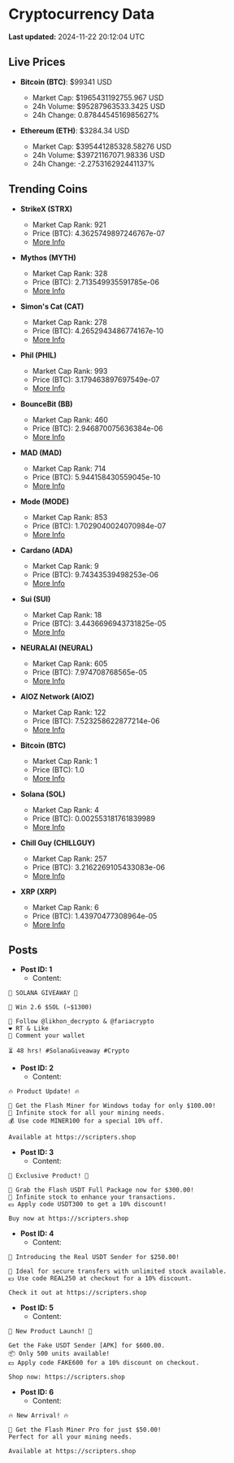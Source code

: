 # Cryptocurrency Data

**Last updated:** 2024-11-22 20:12:04 UTC

## Live Prices
- **Bitcoin (BTC)**: $99341 USD
  - Market Cap: $1965431192755.967 USD
  - 24h Volume: $95287963533.3425 USD
  - 24h Change: 0.8784454516985627%

- **Ethereum (ETH)**: $3284.34 USD
  - Market Cap: $395441285328.58276 USD
  - 24h Volume: $39721167071.98336 USD
  - 24h Change: -2.275316292441137%

## Trending Coins
- **StrikeX (STRX)**
  - Market Cap Rank: 921
  - Price (BTC): 4.3625749897246767e-07
  - [More Info](https://www.coingecko.com/en/coins/strike-x)

- **Mythos (MYTH)**
  - Market Cap Rank: 328
  - Price (BTC): 2.713549935591785e-06
  - [More Info](https://www.coingecko.com/en/coins/mythos)

- **Simon's Cat (CAT)**
  - Market Cap Rank: 278
  - Price (BTC): 4.2652943486774167e-10
  - [More Info](https://www.coingecko.com/en/coins/simons-cat)

- **Phil (PHIL)**
  - Market Cap Rank: 993
  - Price (BTC): 3.179463897697549e-07
  - [More Info](https://www.coingecko.com/en/coins/phil)

- **BounceBit (BB)**
  - Market Cap Rank: 460
  - Price (BTC): 2.946870075636384e-06
  - [More Info](https://www.coingecko.com/en/coins/bouncebit)

- **MAD (MAD)**
  - Market Cap Rank: 714
  - Price (BTC): 5.944158430559045e-10
  - [More Info](https://www.coingecko.com/en/coins/mad-2)

- **Mode (MODE)**
  - Market Cap Rank: 853
  - Price (BTC): 1.7029040024070984e-07
  - [More Info](https://www.coingecko.com/en/coins/mode)

- **Cardano (ADA)**
  - Market Cap Rank: 9
  - Price (BTC): 9.74343539498253e-06
  - [More Info](https://www.coingecko.com/en/coins/cardano)

- **Sui (SUI)**
  - Market Cap Rank: 18
  - Price (BTC): 3.4436696943731825e-05
  - [More Info](https://www.coingecko.com/en/coins/sui)

- **NEURALAI (NEURAL)**
  - Market Cap Rank: 605
  - Price (BTC): 7.974708768565e-05
  - [More Info](https://www.coingecko.com/en/coins/neuralai)

- **AIOZ Network (AIOZ)**
  - Market Cap Rank: 122
  - Price (BTC): 7.523258622877214e-06
  - [More Info](https://www.coingecko.com/en/coins/aioz-network)

- **Bitcoin (BTC)**
  - Market Cap Rank: 1
  - Price (BTC): 1.0
  - [More Info](https://www.coingecko.com/en/coins/bitcoin)

- **Solana (SOL)**
  - Market Cap Rank: 4
  - Price (BTC): 0.002553181761839989
  - [More Info](https://www.coingecko.com/en/coins/solana)

- **Chill Guy (CHILLGUY)**
  - Market Cap Rank: 257
  - Price (BTC): 3.2162269105433083e-06
  - [More Info](https://www.coingecko.com/en/coins/chill-guy)

- **XRP (XRP)**
  - Market Cap Rank: 6
  - Price (BTC): 1.43970477308964e-05
  - [More Info](https://www.coingecko.com/en/coins/xrp)

## Posts
- **Post ID: 1**
  - Content:
```
🚀 SOLANA GIVEAWAY 🚀

🎁 Win 2.6 $SOL (~$1300)

🤝 Follow @likhon_decrypto & @fariacrypto
❤️ RT & Like
💬 Comment your wallet

⏳ 48 hrs! #SolanaGiveaway #Crypto
```

- **Post ID: 2**
  - Content:
```
🔥 Product Update! 🔥

🚀 Get the Flash Miner for Windows today for only $100.00!
🔋 Infinite stock for all your mining needs.
💰 Use code MINER100 for a special 10% off.

Available at https://scripters.shop
```

- **Post ID: 3**
  - Content:
```
🎁 Exclusive Product! 🎁

💸 Grab the Flash USDT Full Package now for $300.00!
🎉 Infinite stock to enhance your transactions.
💵 Apply code USDT300 to get a 10% discount!

Buy now at https://scripters.shop
```

- **Post ID: 4**
  - Content:
```
💎 Introducing the Real USDT Sender for $250.00!

💼 Ideal for secure transfers with unlimited stock available.
💵 Use code REAL250 at checkout for a 10% discount.

Check it out at https://scripters.shop
```

- **Post ID: 5**
  - Content:
```
🚀 New Product Launch! 🚀

Get the Fake USDT Sender [APK] for $600.00.
📦 Only 500 units available!
💵 Apply code FAKE600 for a 10% discount on checkout.

Shop now: https://scripters.shop
```

- **Post ID: 6**
  - Content:
```
🔥 New Arrival! 🔥

💸 Get the Flash Miner Pro for just $50.00!
Perfect for all your mining needs.

Available at https://scripters.shop
```

